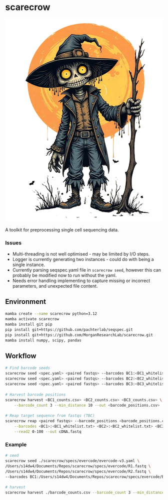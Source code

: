# scarecrow

![scarecrow](img/scarecrow.png)

A toolkit for preprocessing single cell sequencing data.

### Issues

* Multi-threading is not well optimised - may be limited by I/O steps.
* Logger is currently generating two instances - could do with being a single instance.
* Currently parsing seqspec.yaml file in `scarecrow seed`, however this can probably be modified now to run without the yaml.
* Needs error handling implementing to capture missing or incorrect parameters, and unexpected file content.

## Environment
```bash
mamba create --name scarecrow python=3.12
mamba activate scarecrow
mamba install git pip
pip install git+https://github.com/pachterlab/seqspec.git
pip install git+https://github.com/MorganResearchLab/scarecrow.git
mamba install numpy, scipy, pandas
```

## Workflow
```bash
# Find barcode seeds
scarecrow seed <spec.yaml> <paired fastqs> --barcodes BC1:<BC1_whitelist.txt> --out <BC1_counts.csv>
scarecrow seed <spec.yaml> <paired fastqs> --barcodes BC2:<BC2_whitelist.txt> --out <BC2_counts.csv>
scarecrow seed <spec.yaml> <paired fastqs> --barcodes BC3:<BC3_whitelist.txt> --out <BC3_counts.csv>

# Harvest barcode positions 
scarecrow harvest <BC1_counts.csv> <BC2_counts.csv> <BC3_counts.csv> \
    --barcode_count 3 --min_distance 10 --out <barcode_positions.csv>

# Reap target sequence from fastqs (TBC)
scarecrow reap <paired fastqs> --barcode_positions <barcode_positions.csv> \
    --barcodes <BC1>:<BC1_whitelist.txt> <BC2>:<BC2_whitelist.txt> <BC3>:<BC3_whitelist.txt> \
    --read2 0-100 --out cDNA.fastq
```

### Example
```bash
# seed
scarecrow seed ./scarecrow/specs/evercode/evercode-v3.yaml \
/Users/s14dw4/Documents/Repos/scarecrow/specs/evercode/R1.fastq \
/Users/s14dw4/Documents/Repos/scarecrow/specs/evercode/R2.fastq \
--barcodes BC1:/Users/s14dw4/Documents/Repos/scarecrow/specs/evercode/BC1.txt

# harvest
scarecrow harvest ./barcode_counts.csv --barcode_count 3 --min_distance 10
```